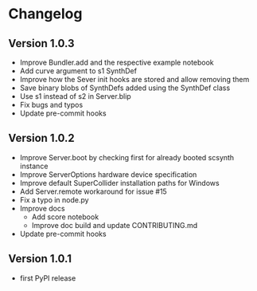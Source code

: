 # Changelog

## Version 1.0.3

- Improve Bundler.add and the respective example notebook
- Add curve argument to s1 SynthDef
- Improve how the Sever init hooks are stored and allow removing them
- Save binary blobs of SynthDefs added using the SynthDef class
- Use s1 instead of s2 in Server.blip
- Fix bugs and typos
- Update pre-commit hooks

## Version 1.0.2

- Improve Server.boot by checking first for already booted scsynth instance
- Improve ServerOptions hardware device specification
- Improve default SuperCollider installation paths for Windows
- Add Server.remote workaround for issue #15
- Fix a typo in node.py
- Improve docs
    - Add score notebook
    - Improve doc build and update CONTRIBUTING.md
- Update pre-commit hooks

## Version 1.0.1

- first PyPI release
